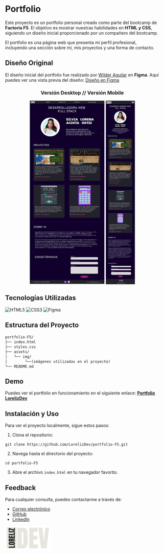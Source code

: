 
# Portfolio

Este proyecto es un portfolio personal creado como parte del bootcamp de **Factoria F5**. El objetivo es mostrar nuestras habilidades en **HTML y CSS**, siguiendo un diseño inicial proporcionado por un compañero del bootcamp.

El portfolio es una página web que presenta mi perfil profesional, incluyendo una sección sobre mí, mis proyectos y una forma de contacto.

## Diseño Original

El diseño inicial del portfolio fue realizado por [Wilder Aguilar](https://github.com/Wilder-Aguilar) en **Figma**. Aquí puedes ver una vista previa del diseño: [Diseño en Figma](https://www.figma.com/design/HsFjmsyrXtilqOm38Ou0Rd/Portfolio-Lorena?node-id=0-1&t=fql4mahA1Xmw38RD-1)

<div align="center">
    <h3>Versión Desktop // Versión Mobile</h3>
    <img src="assets/img/figma_desktop_design.png" alt="Diseño Figma - Versión Desktop" height="600"/>
    <img src="assets/img/figma_mobile_design.png" alt="Diseño Figma - Versión Desktop" height="600"/>
</div>

## Tecnologías Utilizadas
![HTML5](https://img.shields.io/badge/html5-%23E34F26.svg?style=for-the-badge&logo=html5&logoColor=white)
![CSS3](https://img.shields.io/badge/css3-%231572B6.svg?style=for-the-badge&logo=css3&logoColor=white)
![Figma](https://img.shields.io/badge/figma-%23F24E1E.svg?style=for-the-badge&logo=figma&logoColor=white)

## Estructura del Proyecto

```
portfolio-F5/
├── index.html
├── styles.css
├── assets/
│   └── img/
│        └──(imágenes utilizadas en el proyecto)
└── README.md
```

## Demo

Puedes ver el portfolio en funcionamiento en el siguiente enlace: **[Portfolio LorelizDev](https://lorelizdev.github.io/portfolio-F5/)**

## Instalación y Uso

Para ver el proyecto localmente, sigue estos pasos:

1. Clona el repositorio:
```
git clone https://github.com/LorelizDev/portfolio-F5.git
```

2. Navega hasta el directorio del proyecto:
```
cd portfolio-F5
```
3. Abre el archivo `index.html` en tu navegador favorito.

## Feedback

Para cualquier consulta, puedes contactarme a través de:

* [Correo electrónico](mailto:loreliz.dev@gmail.com)
* [GitHub](https://github.com/LorelizDev)
* [LinkedIn](https://www.linkedin.com/in/silvia-lorena-acosta-ortiz/)

<img src="assets/img/logo-LorelizDev.png" alt="Diseño Figma - Versión Desktop" width="150"/>
